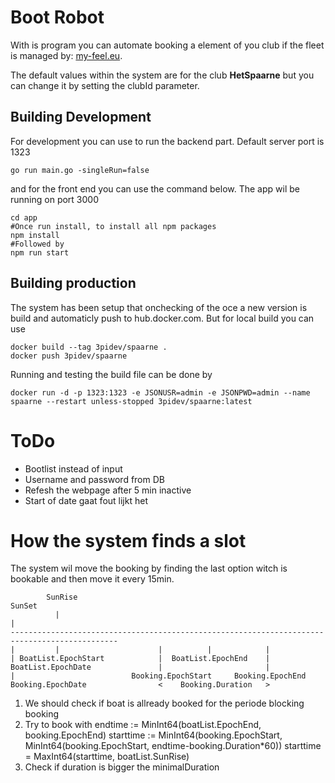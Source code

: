 # Boot Robot
With is program you can automate booking a element of you club if the fleet is managed by: [my-feel.eu](https://my-fleet.eu/).

The default values within the system are for the club **HetSpaarne** but you can change it by setting the clubId parameter.
 
## Building Development

For development you can use to run the backend part. Default server port is 1323
```
go run main.go -singleRun=false
```
and for the front end you can use the command below. The app wil be running on port 3000
```
cd app
#Once run install, to install all npm packages
npm install
#Followed by
npm run start
``` 

## Building production

The system has been setup that onchecking of the oce a new version is build and automaticly push to hub.docker.com. But for local build you can use

```
docker build --tag 3pidev/spaarne .
docker push 3pidev/spaarne
```

Running and testing the build file can be done by
```
docker run -d -p 1323:1323 -e JSONUSR=admin -e JSONPWD=admin --name spaarne --restart unless-stopped 3pidev/spaarne:latest
```


# ToDo
* Bootlist instead of input
* Username and password from DB
* Refesh the webpage after 5 min inactive
* Start of date gaat fout lijkt het


# How the system finds a slot
The system wil move the booking by finding the last option witch is bookable and then move it every 15min.

```
        SunRise                                                           SunSet
          |                                                                 |
----------------------------------------------------------------------------------------------
|         |                      |          |            | 
| BoatList.EpochStart            |  BoatList.EpochEnd    |
BoatList.EpochDate               |                       |
|                          Booking.EpochStart     Booking.EpochEnd        
Booking.EpochDate                <    Booking.Duration   >
```

1. We should check if boat is allready booked for the periode blocking booking
2. Try to book with 	endtime := MinInt64(boatList.EpochEnd, booking.EpochEnd)
	starttime := MinInt64(booking.EpochStart, MinInt64(booking.EpochStart, endtime-booking.Duration*60))
	starttime = MaxInt64(starttime, boatList.SunRise)
3. Check if duration is bigger the minimalDuration